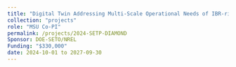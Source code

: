 ```yaml
---
title: "Digital Twin Addressing Multi-Scale Operational Needs of IBR-rich Grids (DIAMOND)"
collection: "projects"
role: "MSU Co-PI"
permalink: /projects/2024-SETP-DIAMOND
Sponsor: DOE-SETO/NREL
Funding: "$330,000"
date: 2024-10-01 to 2027-09-30
---
```

